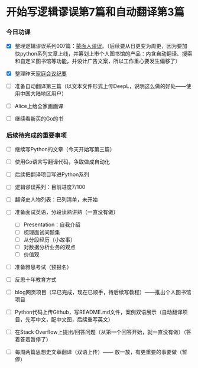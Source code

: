 # 开始写逻辑谬误第7篇和自动翻译第3篇


### 今日功课

-   [x] 整理逻辑谬误系列007篇：[蒙面人谬误](https://doraemonj.github.io/zh-cn/logical_fallacy_008/)。（后续要从日更变为周更，因为要加快python系列文章上线，并筹划上市个人图书馆的产品：内含自动翻译、搜索和自定义图书馆等功能，并设计广告文案，所以工作重心要发生偏移了）
-   [x] 整理昨天[家庭会议纪要](https://doraemonj.github.io/zh-cn/family_meeting_01/)
-   [ ] 准备自动翻译第三篇（以文本文件形式上传DeepL，说明这么做的好处——使用中国大陆地区用户）
-   [ ] Alice上给全家画画课
-   [ ] 继续看新买的Go的书




### 后续待完成的重要事项

-   [ ] 继续写Python的文章（今天开始写第三篇）

-   [ ] 使用Go语言写翻译代码，争取做成自动化

    

-   [ ] 后续把翻译项目写进Python系列

-   [ ] 逻辑谬误系列：目前进度7/100

-   [ ] 翻译史人物列表：已列清单，未开始

-   [ ] 准备面试英语，分段读熟讲熟（一直没有做）

    -   [ ] Presentation：自我介绍
    -   [ ] 梳理面试问题集
    -   [ ] 从分段经历（小故事）
    -   [ ] 对数据分析业务的观点
    -   [ ] 价值观
    
-   [ ] 准备雅思考试（预报名）

-   [ ] 反思十年教育方式

-   [ ] blog网页项目（早已完成，现在已顺手，待后续写教程）——推出个人图书馆项目



-   [ ] Python代码上传Github，写README.md文件，案例双语展示（自动翻译项目，先写中文，配中文图，后续重写英文）
-   [ ] 在Stack Overflow上提出/回答问题（从第一个回答开始，就一直没有做）（答着答着暂停了）
-   [ ] 每周两篇思想史文章翻译（双语上传）—— 放一放，有更重要的事要做（暂停）




